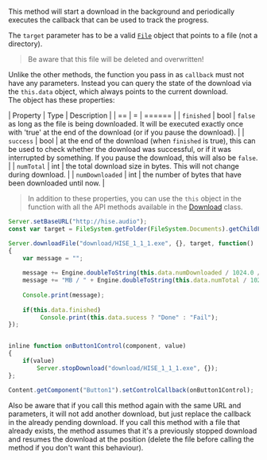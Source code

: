 This method will start a download in the background and periodically executes the callback that can be used to track the progress.

The `target` parameter has to be a valid [`File`](/scripting/scripting-api/file) object that points to a file (not a directory).

> Be aware that this file will be deleted and overwritten!

Unlike the other methods, the function you pass in as `callback` must not have any parameters. Instead you can query the state of the download via the `this.data` object, which always points to the current download.  
The object has these properties:

| Property | Type | Description |
| == | = | ====== |
| `finished` | bool | `false` as long as the file is being downloaded. It will be executed exactly once with 'true' at the end of the download (or if you pause the download). |
| `success` | bool | at the end of the download (when `finished` is true), this can be used to check whether the download was successful, or if it was interrupted by something. If you pause the download, this will also be `false`. |
| `numTotal` | int | the total download size in bytes. This will not change during download. |
| `numDownloaded` | int | the number of bytes that have been downloaded until now. |

> In addition to these properties, you can use the `this` object in the function with all the API methods available in the [Download](/scripting/scripting-api/download) class.

```javascript
Server.setBaseURL("http://hise.audio");
const var target = FileSystem.getFolder(FileSystem.Documents).getChildFile("HISE_1_1_1.exe");

Server.downloadFile("download/HISE_1_1_1.exe", {}, target, function()
{
    var message = "";
    
    message += Engine.doubleToString(this.data.numDownloaded / 1024.0 / 1024.0, 1);
    message += "MB / " + Engine.doubleToString(this.data.numTotal / 1024.0 / 1024.0, 1) + "MB";
    
    Console.print(message);
     
    if(this.data.finished)
         Console.print(this.data.sucess ? "Done" : "Fail");
});


inline function onButton1Control(component, value)
{
	if(value)
        Server.stopDownload("download/HISE_1_1_1.exe", {});
};

Content.getComponent("Button1").setControlCallback(onButton1Control);
```

Also be aware that if you call this method again with the same URL and parameters, it will not add another download, but just replace the callback in the already pending download. If you call this method with a file that already exists, the method assumes that it's a previously stopped download and resumes the download at the position (delete the file before calling the method if you don't want this behaviour).

